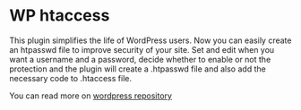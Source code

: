 # WP htaccess

This plugin simplifies the life of WordPress users.
Now you can easily create an htpasswd file to improve security of your site.
Set and edit when you want a username and a password, decide whether to enable or not the protection and the plugin will create a .htpasswd file and also add the necessary code to .htaccess file.

You can read more on [wordpress repository](https://wordpress.org/plugins/wp-htpasswd)